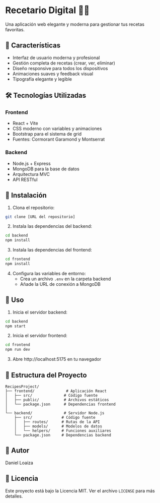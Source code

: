 # Recetario Digital 👨‍🍳

Una aplicación web elegante y moderna para gestionar tus recetas favoritas.

## 🌟 Características

- Interfaz de usuario moderna y profesional
- Gestión completa de recetas (crear, ver, eliminar)
- Diseño responsive para todos los dispositivos
- Animaciones suaves y feedback visual
- Tipografía elegante y legible

## 🛠️ Tecnologías Utilizadas

### Frontend
- React + Vite
- CSS moderno con variables y animaciones
- Bootstrap para el sistema de grid
- Fuentes: Cormorant Garamond y Montserrat

### Backend
- Node.js + Express
- MongoDB para la base de datos
- Arquitectura MVC
- API RESTful

## 🚀 Instalación

1. Clona el repositorio:
```bash
git clone [URL del repositorio]
```

2. Instala las dependencias del backend:
```bash
cd backend
npm install
```

3. Instala las dependencias del frontend:
```bash
cd frontend
npm install
```

4. Configura las variables de entorno:
   - Crea un archivo `.env` en la carpeta backend
   - Añade la URL de conexión a MongoDB

## 🔧 Uso

1. Inicia el servidor backend:
```bash
cd backend
npm start
```

2. Inicia el servidor frontend:
```bash
cd frontend
npm run dev
```

3. Abre http://localhost:5175 en tu navegador

## 📝 Estructura del Proyecto

```
RecipesProject/
├── frontend/              # Aplicación React
│   ├── src/              # Código fuente
│   ├── public/           # Archivos estáticos
│   └── package.json      # Dependencias frontend
│
└── backend/              # Servidor Node.js
    ├── src/             # Código fuente
    │   ├── routes/      # Rutas de la API
    │   ├── models/      # Modelos de datos
    │   └── helpers/     # Funciones auxiliares
    └── package.json     # Dependencias backend
```

## 👤 Autor

Daniel Loaiza

## 📄 Licencia

Este proyecto está bajo la Licencia MIT. Ver el archivo `LICENSE` para más detalles.
